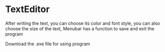 # TextEditor
Аfter writing the text, you can choose its color and font style, 
you can also choose the size of the text, Menubar has a function to save and exit the program

Download the .exe file for using program

